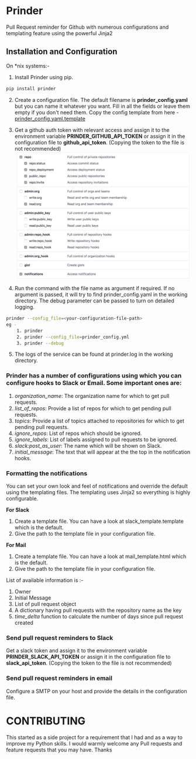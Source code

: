 # Prinder
Pull Request reminder for Github with numerous configurations and templating feature using the powerful Jinja2

## Installation and Configuration
On *nix systems:-

1. Install Prinder using pip. 
```bash
pip install prinder
```
2. Create a configuration file. The default filename is **prinder_config.yaml** but you can name it whatever you want. Fill in all the fields or leave them empty if you don't need them. Copy the config template from here - [prinder_config.yaml.template](https://github.com/masterlittle/Prinder/blob/master/prinder_config.yaml.template)

3. Get a github auth token with relevant access and assign it to the environment variable **PRINDER_GITHUB_API_TOKEN** or assign it in the configuration file to **github_api_token**. (Copying the token to the file is not recommended)![token](https://github.com/masterlittle/Prinder/blob/master/github_token_permissions.png)

4. Run the command with the file name as argument if required. If no argument is passed, it will try to find prinder_config.yaml in the working directory. The debug parameter can be passed to turn on detailed logging. 
```bash
prinder --config_file=<your-configuration-file-path>
eg -
    1. prinder
    2. prinder --config_file=prinder_config.yml
    3. prinder --debug
```

5. The logs of the service can be found at prinder.log in the working directory.

### Prinder has a number of configurations using which you can configure hooks to Slack or Email. Some important ones are:

1. *organization_name*: The organization name for which to get pull requests.
2. *list_of_repos*: Provide a list of repos for which to get pending pull requests.
3. *topics*: Provide a list of topics attached to repositories for which to get pending pull requests.
4. *ignore_repos*: List of repos which should be ignored.
5. *ignore_labels*: List of labels assigned to pull requests to be ignored.
6. *slack:post_as_user*: The name which will be shown on Slack.
7. *initial_message*: The text that will appear at the the top in the notification hooks.

### Formatting the notifications
 You can set your own look and feel of notifications and override the default using the templating files. The templating uses Jinja2 so everything is highly configurable.

 **For Slack**
 1. Create a template file. You can have a look at slack_template.template which is the default.
 2. Give the path to the template file in your configuration file.

  **For Mail**
 1. Create a template file. You can have a look at mail_template.html which is the default.
 2. Give the path to the template file in your configuration file.

 List of available information is :-
  1. Owner
  2. Initial Message
  3. List of pull request object
  4. A dictionary having pull requests with the repository name as the key
  5. *time_delta* function to calculate the number of days since pull request created


### Send pull request reminders to Slack
Get a slack token and assign it to the environment variable **PRINDER_SLACK_API_TOKEN** or assign it in the configuration file to **slack_api_token**. (Copying the token to the file is not recommended)

### Send pull request reminders in email
Configure a SMTP on your host and provide the details in the configuration file. 

# CONTRIBUTING
This started as a side project for a requirement that I had and as a way to improve my Python skills. I would warmly welcome any Pull requests and feature requests that you may have. Thanks  
